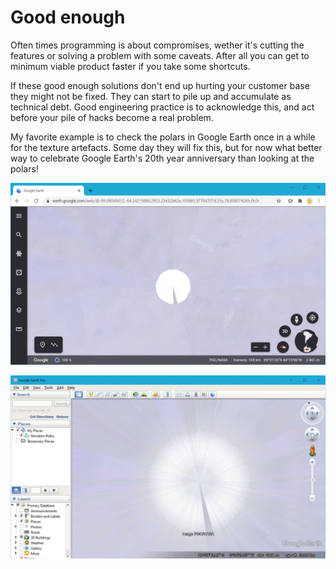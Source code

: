 # Good enough

Often times programming is about compromises, wether it's cutting the features or solving a problem with some caveats. After all you can get to minimum viable product faster if you take some shortcuts.

If these good enough solutions don't end up hurting your customer base they might not be fixed. They can start to pile up and accumulate as technical debt. Good engineering practice is to acknowledge this, and act before your pile of hacks become a real problem.

My favorite example is to check the polars in Google Earth once in a while for the texture artefacts. Some day they will fix this, but for now what better way to celebrate Google Earth's 20th year anniversary than looking at the polars!

![Google Earth Web version, polar artifacts](./good-enough-02.jpg)

![Google Earth Pro, polar artifacts](./good-enough-01.jpg)
